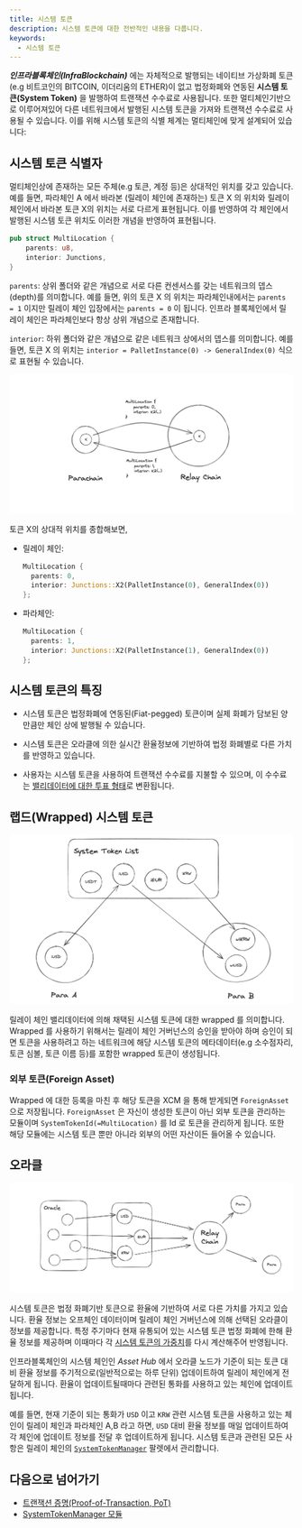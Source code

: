 ```yaml
---
title: 시스템 토큰
description: 시스템 토큰에 대한 전반적인 내용을 다룹니다.
keywords:
  - 시스템 토큰
---
```


**_인프라블록체인(InfraBlockchain)_** 에는 자체적으로 발행되는 네이티브 가상화폐 토큰(e.g 비트코인의 BITCOIN, 이더리움의 ETHER)이 없고 법정화폐와 연동된 **시스템 토큰(System Token)** 을 발행하여 트랜잭션 수수료로 사용됩니다. 또한 멀티체인기반으로 이루어져있어 다른 네트워크에서 발행된 시스템 토큰을 가져와 트랜잭션 수수료로 사용될 수 있습니다. 이를 위해 시스템 토큰의 식별 체계는 멀티체인에 맞게 설계되어 있습니다:

## 시스템 토큰 식별자

멀티체인상에 존재하는 모든 주체(e.g 토큰, 계정 등)은 상대적인 위치를 갖고 있습니다. 예를 들면, 파라체인 A 에서 바라본 (릴레이 체인에 존재하는) 토큰 X 의 위치와 릴레이 체인에서 바라본 토큰 X의 위치는 서로 다르게 표현됩니다. 이를 반영하여 각 체인에서 발행된 시스템 토큰 위치도 이러한 개념을 반영하여 표현됩니다.

```rust
pub struct MultiLocation {
	parents: u8,
	interior: Junctions,
}
```

`parents`: 상위 폴더와 같은 개념으로 서로 다른 컨센서스를 갖는 네트워크의 뎁스(depth)를 의미합니다. 예를 들면, 위의 토큰 X 의 위치는 파라체인내에서는 `parents = 1` 이지만 릴레이 체인 입장에서는 `parents = 0` 이 됩니다. 인프라 블록체인에서 릴레이 체인은 파라체인보다 항상 상위 개념으로 존재합니다.

`interior`: 하위 폴더와 같은 개념으로 같은 네트워크 상에서의 뎁스를 의미합니다. 예를 들면, 토큰 X 의 위치는 `interior = PalletInstance(0) -> GeneralIndex(0)` 식으로 표현될 수 있습니다.

![SystemTokenId](/media/images/docs/infrablockchain/learn/protocol/system_token_id.png)

토큰 X의 상대적 위치를 종합해보면,

- 릴레이 체인:
  ```rust
  MultiLocation {
  	parents: 0,
  	interior: Junctions::X2(PalletInstance(0), GeneralIndex(0))
  };
  ```
- 파라체인:
  ```rust
  MultiLocation {
  	parents: 1,
  	interior: Junctions::X2(PalletInstance(1), GeneralIndex(0))
  };
  ```

## 시스템 토큰의 특징

- 시스템 토큰은 법정화폐에 연동된(Fiat-pegged) 토큰이며 실제 화폐가 담보된 양 만큼만 체인 상에 발행될 수 있습니다.

- 시스템 토큰은 오라클에 의한 실시간 환율정보에 기반하여 법정 화폐별로 다른 가치를 반영하고 있습니다.

- 사용자는 시스템 토큰을 사용하여 트랜잭션 수수료를 지불할 수 있으며, 이 수수료는 [밸리데이터에 대한 투표 형태](./proof-of-transaction.md)로 변환됩니다.

## 랩드(Wrapped) 시스템 토큰

![Wrapped System Token](/media/images/docs/infrablockchain/learn/protocol/wrapped.png)

릴레이 체인 밸리데이터에 의해 채택된 시스템 토큰에 대한 wrapped 를 의미합니다. Wrapped 를 사용하기 위해서는 릴레이 체인 거버넌스의 승인을 받아야 하며 승인이 되면 토큰을 사용하려고 하는 네트워크에 해당 시스템 토큰의 메타데이터(e.g 소수점자리, 토큰 심볼, 토큰 이름 등)를 포함한 wrapped 토큰이 생성됩니다.

### 외부 토큰(Foreign Asset)

Wrapped 에 대한 등록을 마친 후 해당 토큰을 XCM 을 통해 받게되면 `ForeignAsset` 으로 저장됩니다. `ForeignAsset` 은 자신이 생성한 토큰이 아닌 외부 토큰을 관리하는 모듈이며 `SystemTokenId(=MultiLocation)` 를 Id 로 토큰을 관리하게 됩니다. 또한 해당 모듈에는 시스템 토큰 뿐만 아니라 외부의 어떤 자산이든 들어올 수 있습니다.

## 오라클

![오라클 노드](/media/images/docs/infrablockchain/learn/protocol/oracle.png)

시스템 토큰은 법정 화폐기반 토큰으로 환율에 기반하여 서로 다른 가치를 가지고 있습니다. 환율 정보는 오프체인 데이터이며 릴레이 체인 거버넌스에 의해 선택된 오라클이 정보를 제공합니다. 특정 주기마다 현재 유통되어 있는 시스템 토큰 법정 화폐에 한해 환율 정보를 제공하며 이때마다 각 [시스템 토큰의 가중치](./transaction-fee.md#시스템-토큰-가중치)를 다시 계산해주어 반영됩니다.

인프라블록체인의 시스템 체인인 _Asset Hub_ 에서 오라클 노드가 기준이 되는 토큰 대비 환율 정보를 주기적으로(일반적으로는 하루 단위) 업데이트하여 릴레이 체인에게 전달하게 됩니다. 환율이 업데이트될때마다 관련된 통화를 사용하고 있는 체인에 업데이트 됩니다.

예를 들면, 현재 기준이 되는 통화가 `USD` 이고 `KRW` 관련 시스템 토큰을 사용하고 있는 체인이 릴레이 체인과 파라체인 A,B 라고 하면, `USD` 대비 환율 정보를 매일 업데이트하여 각 체인에 업데이트 정보를 전달 후 업데이트하게 됩니다. 시스템 토큰과 관련된 모든 사항은 릴레이 체인의 [`SystemTokenManager`](https://github.com/InfraBlockchain/infrablockchain-substrate/blob/master/infrablockchain/runtime/parachains/src/system_token_manager.rs) 팔렛에서 관리합니다.

## 다음으로 넘어가기

- [트랜잭션 증명(Proof-of-Transaction, PoT)](./proof-of-transaction.md)
- [SystemTokenManager 모듈](https://github.com/InfraBlockchain/infrablockchain-substrate/blob/master/infrablockchain/runtime/parachains/src/system_token_manager.rs)
